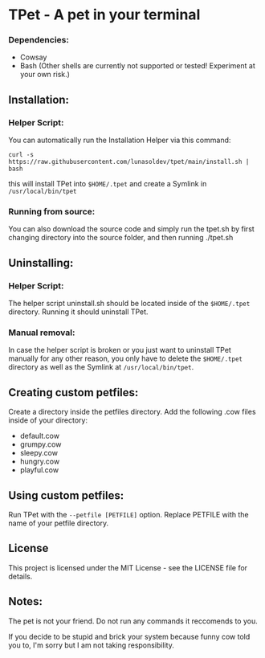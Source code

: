 # TPet - A pet in your terminal

### Dependencies:
- Cowsay
- Bash (Other shells are currently not supported or tested! Experiment at your own risk.)

## Installation:
### Helper Script:
You can automatically run the Installation Helper via this command:

```curl -s https://raw.githubusercontent.com/lunasoldev/tpet/main/install.sh | bash```

this will install TPet into `$HOME/.tpet` and create a Symlink in `/usr/local/bin/tpet`

### Running from source:
You can also download the source code and simply run the tpet.sh by first changing directory into the source folder, and then running ./tpet.sh

## Uninstalling:
### Helper Script:
The helper script uninstall.sh should be located inside of the `$HOME/.tpet` directory. Running it should uninstall TPet.

### Manual removal:
In case the helper script is broken or you just want to uninstall TPet manually for any other reason, you only have to delete the `$HOME/.tpet` directory as well as the Symlink at `/usr/local/bin/tpet`.

## Creating custom petfiles:
Create a directory inside the petfiles directory.
Add the following .cow files inside of your directory:
- default.cow
- grumpy.cow
- sleepy.cow
- hungry.cow
- playful.cow

## Using custom petfiles:
Run TPet with the `--petfile [PETFILE]` option. Replace PETFILE with the name of your petfile directory.

## License
This project is licensed under the MIT License - see the LICENSE file for details.

## Notes:
The pet is not your friend. Do not run any commands it reccomends to you.

If you decide to be stupid and brick your system because funny cow told you to, I'm sorry but I am not taking responsibility.
